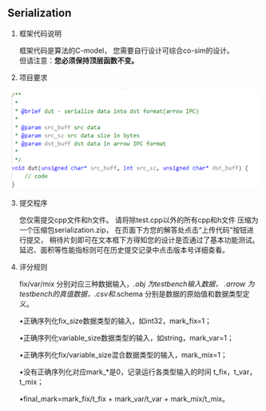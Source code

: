 ## Serialization

1. 框架代码说明

    框架代码是算法的C-model，
    您需要自行设计可综合co-sim的设计。  
    但请注意：**您必须保持顶层函数不变。**

2. 项目要求  

![image-20220331102725649](../assets/2.png)



3. 提交程序

    您仅需提交cpp文件和h文件。
    请将除test.cpp以外的所有cpp和h文件
    压缩为一个压缩包serialization.zip，
    在页面下方您的解答处点击“上传代码”按钮进行提交，
    稍待片刻即可在文本框下方得知您的设计是否通过了基本功能测试。
    延迟、面积等性能指标则可在历史提交记录中点击版本号详细查看。
    
4. 评分规则
 
    fix/var/mix 分别对应三种数据输入，*.obj 为testbench输入数据， *.arrow 为testbench的真值数据，*.csv和*.schema 分别是数据的原始值和数据类型定义。
  
    •正确序列化fix_size数据类型的输入，如int32，mark_fix=1；
  
    •正确序列化variable_size数据类型的输入，如string，mark_var=1；
  
    •正确序列化fix/variable_size混合数据类型的输入，mark_mix=1；
  
    •没有正确序列化对应mark_*是0，记录运行各类型输入的时间 t_fix，t_var，t_mix；
  
    •final_mark=mark_fix/t_fix + mark_var/t_var + mark_mix/t_mix。
